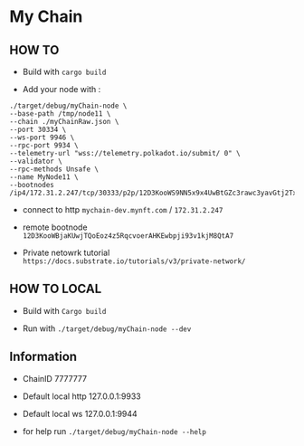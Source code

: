 
# My Chain

## HOW TO

* Build with `cargo build`

* Add your node with :
 ```
./target/debug/myChain-node \
--base-path /tmp/node11 \
--chain ./myChainRaw.json \
--port 30334 \
--ws-port 9946 \
--rpc-port 9934 \
--telemetry-url "wss://telemetry.polkadot.io/submit/ 0" \
--validator \
--rpc-methods Unsafe \
--name MyNode11 \
--bootnodes /ip4/172.31.2.247/tcp/30333/p2p/12D3KooWS9NN5x9x4UwBtGZc3rawc3yavGtj2TxPjd3RY7jHZYx6
```

* connect to http `mychain-dev.mynft.com` / `172.31.2.247`

* remote bootnode `12D3KooWBjaKUwjTQoEoz4z5RqcvoerAHKEwbpji93v1kjM8QtA7`

* Private netowrk tutorial `https://docs.substrate.io/tutorials/v3/private-network/`

## HOW TO LOCAL

* Build with `Cargo build`

* Run with `./target/debug/myChain-node --dev`

## Information

* ChainID 7777777

* Default local http 127.0.0.1:9933

* Default local ws 127.0.0.1:9944

* for help run `./target/debug/myChain-node --help`